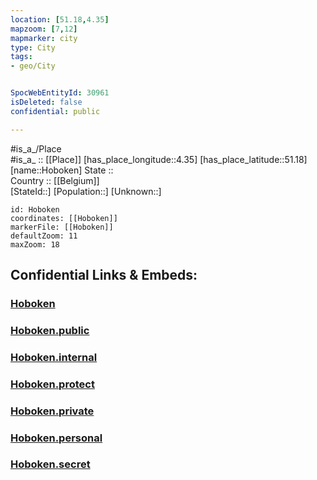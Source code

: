 ```yaml
---
location: [51.18,4.35] 
mapzoom: [7,12] 
mapmarker: city 
type: City
tags:
- geo/City


SpocWebEntityId: 30961
isDeleted: false
confidential: public

---
```

#is_a_/Place  
#is_a_ :: [[Place]] 
[has_place_longitude::4.35] 
[has_place_latitude::51.18] 
[name::Hoboken] 
State ::  
Country :: [[Belgium]]  
[StateId::] 
[Population::] 
[Unknown::] 


```leaflet
id: Hoboken
coordinates: [[Hoboken]] 
markerFile: [[Hoboken]] 
defaultZoom: 11 
maxZoom: 18
```


## Confidential Links & Embeds: 

### [Hoboken](/_Standards/Earth/Continent/Europe/Europe~West/Belgium/Regions~Belgium/Vlaanderen/counties~Vlaanderen/Antwerp/City/Hoboken.md) 

### [Hoboken.public](/_public/Earth/Continent/Europe/Europe~West/Belgium/Regions~Belgium/Vlaanderen/counties~Vlaanderen/Antwerp/City/Hoboken.public.md) 

### [Hoboken.internal](/_internal/Earth/Continent/Europe/Europe~West/Belgium/Regions~Belgium/Vlaanderen/counties~Vlaanderen/Antwerp/City/Hoboken.internal.md) 

### [Hoboken.protect](/_protect/Earth/Continent/Europe/Europe~West/Belgium/Regions~Belgium/Vlaanderen/counties~Vlaanderen/Antwerp/City/Hoboken.protect.md) 

### [Hoboken.private](/_private/Earth/Continent/Europe/Europe~West/Belgium/Regions~Belgium/Vlaanderen/counties~Vlaanderen/Antwerp/City/Hoboken.private.md) 

### [Hoboken.personal](/_personal/Earth/Continent/Europe/Europe~West/Belgium/Regions~Belgium/Vlaanderen/counties~Vlaanderen/Antwerp/City/Hoboken.personal.md) 

### [Hoboken.secret](/_secret/Earth/Continent/Europe/Europe~West/Belgium/Regions~Belgium/Vlaanderen/counties~Vlaanderen/Antwerp/City/Hoboken.secret.md)

